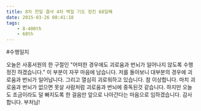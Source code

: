 ```yaml
---
title: 8차 천일 결사 4차 백일 기도 정진 68일째
date: 2015-03-26 08:41:18
tags:
    - 8-400th
    - 68th
---
```


#수행일지

오늘은 사홍서원의 한 구절인 "어떠한 경우에도 괴로움과 번뇌가 일어나지 않도록 수행정진 하겠습니다." 이 부분이 자꾸 마음에 남습니다. 저를 돌아보니 대부분의 경우에 괴로움과 번뇌가 일어납니다. 그리고 열심히 괴로워하고 있습니다. 참 이상합니다. 마치 괴로움과 번뇌가 없으면 못살 사람처럼 괴로움과 번뇌에 중독된것 같습니다. 하지만 오늘도 조금이라도 덜 빠지도록 한 걸음만 앞으로 나아간다는 마음으로 임하겠습니다. 감사합니다. 부처님!
